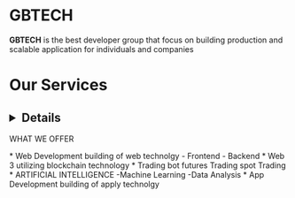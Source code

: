 # GBTECH 
**GBTECH** is the best developer group that focus on building production and scalable application for individuals and companies

# Our Services
## <details>
<summary>WHAT WE OFFER</summary>
<p>
    * Web Development
        building of web technolgy 
        - Frontend
        - Backend
    * Web 3
        utilizing blockchain technology
    * Trading bot
        futures Trading spot Trading 
    * ARTIFICIAL INTELLIGENCE
        -Machine Learning
        -Data Analysis
    * App Development
        building of apply technolgy 
</p>
</details>